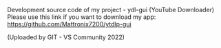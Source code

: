 Development source code of my project - ydl-gui (YouTube Downloader)
Please use this link if you want to download my app: https://github.com/Mattronix7200/ytdlp-gui

(Uploaded by GIT - VS Community 2022)
